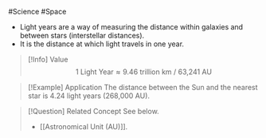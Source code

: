 #Science #Space

- Light years are a way of measuring the distance within galaxies and between stars (interstellar distances).
- It is the distance at which light travels in one year.

> [!Info] Value
> $$\text{1 Light Year} \approx \text{9.46 trillion km / 63,241 AU}$$

> [!Example] Application
> The distance between the Sun and the nearest star is 4.24 light years (268,000 AU).

> [!Question] Related Concept
> See below.
> - [[Astronomical Unit (AU)]].
